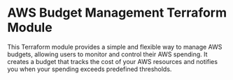 # AWS Budget Management Terraform Module

This Terraform module provides a simple and flexible way to manage AWS budgets, allowing users to monitor and control their AWS spending. It creates a budget that tracks the cost of your AWS resources and notifies you when your spending exceeds predefined thresholds.
